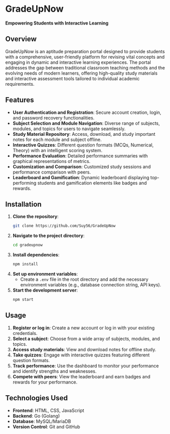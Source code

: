 # GradeUpNow

**Empowering Students with Interactive Learning**

## Overview

GradeUpNow is an aptitude preparation portal designed to provide students with a comprehensive, user-friendly platform for revising vital concepts and engaging in dynamic and interactive learning experiences. The portal addresses the gap between traditional classroom teaching methods and the evolving needs of modern learners, offering high-quality study materials and interactive assessment tools tailored to individual academic requirements.

## Features

- **User Authentication and Registration**: Secure account creation, login, and password recovery functionalities.
- **Subject Selection and Module Navigation**: Diverse range of subjects, modules, and topics for users to navigate seamlessly.
- **Study Material Repository**: Access, download, and study important notes for each module and subject offline.
- **Interactive Quizzes**: Different question formats (MCQs, Numerical, Theory) with an intelligent scoring system.
- **Performance Evaluation**: Detailed performance summaries with graphical representations of metrics.
- **Customization and Comparison**: Customized study sessions and performance comparison with peers.
- **Leaderboard and Gamification**: Dynamic leaderboard displaying top-performing students and gamification elements like badges and rewards.

## Installation

1. **Clone the repository**:
    ```bash
    git clone https://github.com/Suy56/GradeUpNow
    ```
2. **Navigate to the project directory**:
    ```bash
    cd gradeupnow
    ```
3. **Install dependencies**:
    ```bash
    npm install
    ```
4. **Set up environment variables**:
    - Create a `.env` file in the root directory and add the necessary environment variables (e.g., database connection string, API keys).
5. **Start the development server**:
    ```bash
    npm start
    ```

## Usage

1. **Register or log in**: Create a new account or log in with your existing credentials.
2. **Select a subject**: Choose from a wide array of subjects, modules, and topics.
3. **Access study materials**: View and download notes for offline study.
4. **Take quizzes**: Engage with interactive quizzes featuring different question formats.
5. **Track performance**: Use the dashboard to monitor your performance and identify strengths and weaknesses.
6. **Compete with peers**: View the leaderboard and earn badges and rewards for your performance.

## Technologies Used

- **Frontend**: HTML, CSS, JavaScript
- **Backend**: Go (Golang)
- **Database**: MySQL/MariaDB
- **Version Control**: Git and GitHub

